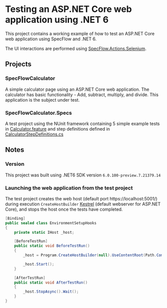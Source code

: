 # Testing an ASP.NET Core web application using .NET 6

This project contains a working example of how to test an ASP.NET Core web application using SpecFlow and .NET 6.

The UI interactions are performed using [SpecFlow.Actions.Selenium](https://github.com/SpecFlowOSS/SpecFlow.Actions/tree/main/Plugins/SpecFlow.Actions.Selenium).

## Projects

### SpecFlowCalculator

A simple calculator page using an ASP.NET Core web application. The calculator has basic functionality - Add, subtract, multiply, and divide. This application is the subject under test.

### SpecFlowCalculator.Specs

A test project using the NUnit framework containing 5 simple example tests in [Calculator.feature](./SpecFlowCalculator.Specs/Features/Calculator.feature) and step definitions defined in [CalculatorStepDefinitions.cs](./SpecFlowCalculator.Specs/Steps/CalculatorStepDefinitions.cs)

## Notes

### Version

This project was built using .NET6 SDK version ```6.0.100-preview.7.21379.14```

### Launching the web application from the test project

The test project creates the web host (default port https://localhost:5001/) during execution ```CreateHostBuilder``` [Kestrel](https://docs.microsoft.com/en-us/aspnet/core/fundamentals/servers/kestrel?view=aspnetcore-6.0) (default webserver for ASP.NET Core), and stops the host once the tests have completed.

```csharp
[Binding]
public sealed class EnvironmentSetupHooks
{
    private static IHost _host;

    [BeforeTestRun]
    public static void BeforeTestRun()
    {
        _host = Program.CreateHostBuilder(null).UseContentRoot(Path.Combine(Environment.CurrentDirectory, "../../../../SpecFlowCalculator")).Build();

        _host.Start();
    }

    [AfterTestRun]
    public static void AfterTestRun()
    {
        _host.StopAsync().Wait();
    }
}
```

